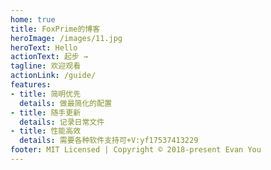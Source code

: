 ```yaml
---
home: true
title: FoxPrime的博客
heroImage: /images/11.jpg
heroText: Hello
actionText: 起步 →
tagline: 欢迎观看
actionLink: /guide/
features:
- title: 简明优先
  details: 做最简化的配置
- title: 随手更新
  details: 记录日常文件
- title: 性能高效
  details: 需要各种软件支持可+V:yf17537413229
footer: MIT Licensed | Copyright © 2018-present Evan You
---
```

